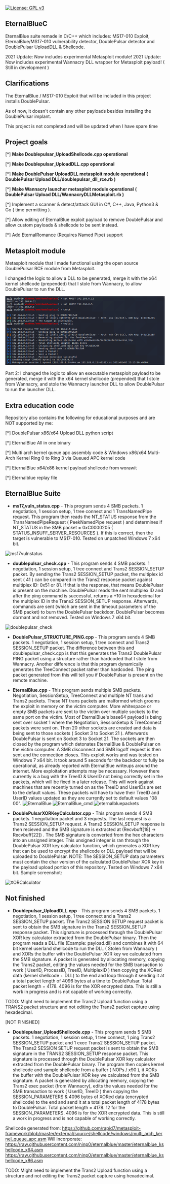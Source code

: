 [![License: GPL v3](https://img.shields.io/badge/License-GPLv3-blue.svg)](https://www.gnu.org/licenses/gpl-3.0)

## EternalBlueC
EternalBlue suite remade in C/C++ which includes: MS17-010 Exploit, EternalBlue/MS17-010 vulnerability detector, DoublePulsar detector and DoublePulsar UploadDLL & Shellcode.  

2021 Update: Now includes experimental Metasploit module!
2021 Update: Now includes experimental Wannacry DLL wrapper for Metasploit payload! ( Still in development )

## Clarifications
The EternalBlue / MS17-010 Exploit that will be included in this project installs DoublePulsar.  

As of now, it doesn't contain any other payloads besides installing the DoublePulsar implant. 

This project is not completed and will be updated when I have spare time

## Project goals

[*] **Make Doublepulsar_UploadShellcode.cpp operational**

[*] **Make Doublepulsar_UploadDLL.cpp operational**

[*] **Make DoublePulsar UploadDLL metasploit module operational**
**( DoublePulsar Upload DLL/doublepulsar_dll_rce.rb )**

[*] **Make Wannacry launcher metasploit module operational**
**( DoublePulsar Upload DLL/WannacryDLLMetasploit.rb )**

[*] Implement a scanner & detect/attack GUI in C#, C++, Java, Python3 & Go ( time permitting ).

[*] Allow editing of EternalBlue exploit payload to remove DoublePulsar and allow custom payloads & shellcode to be sent instead.

[*] Add EternalRomance (Requires Named Pipe) support

## Metasploit module
Metasploit module that I made functional using the open source DoublePulsar RCE module from Metasploit.

I changed the logic to allow a DLL to be generated, merge it with the x64 kernel shellcode (prepended) that I stole from Wannacry, to allow DoublePulsar to run the DLL.

![msfconsole](/images/msfconsole.PNG)

Part 2:
I changed the logic to allow an executable metasploit payload to be generated, merge it with the x64 kernel shellcode (prepended) that I stole from Wannacry, and stole the Wannacry launcher DLL to allow DoublePulsar to run the launcher DLL.

## Extra education code

Repository also contains the following for educational purposes and are NOT supported by me:

[*] DoublePulsar x86/x64 Upload DLL python script

[*] EternalBlue All in one binary

[*] Multi arch kernel queue apc assembly code & Windows x86/x64 Multi-Arch Kernel Ring 0 to Ring 3 via Queued APC kernel code

[*] EternalBlue x64/x86 kernel payload shellcode from worawit

[*] Eternalblue replay file

## EternalBlue Suite

* **ms17_vuln_status.cpp** - This program sends 4 SMB packets.  1 negotiation, 1 session setup, 1 tree connect and 1 TransNamedPipe request.  This program then reads the NT_STATUS response from the TransNamedPipeRequest ( PeekNamedPipe request ) and determines if NT_STATUS in the SMB packet = 0xC0000205 ( STATUS_INSUFF_SERVER_RESOURCES ).  If this is correct, then the target is vulnerable to MS17-010.  Tested on unpatched Windows 7 x64 bit.

![ms17vulnstatus](/images/ms17vulnstatus.PNG)

* **doublepulsar_check.cpp** - This program sends 4 SMB packets.  1 negotiation, 1 session setup, 1 tree connect and Trans2 SESSION_SETUP packet.  By sending the Trans2 SESSION_SETUP packet, the multiplex id sent ( 41 ) can be compared in the Trans2 response packet against multiplex ID: 0x51 or 81.  If that is the response, that means DoublePulsar is present on the machine.  DoublePulsar reads the sent multiplex ID and after the ping command is successful, returns a +10 in hexadecimal for the multiplex ID in the Trans2 SESSION_SETUP response.  Afterwards, commands are sent (which are sent in the timeout parameters of the SMB packet) to burn the DoublePulsar backdoor.  DoublePulsar becomes dormant and not removed.  Tested on Windows 7 x64 bit.

![doublepulsar_check](/images/doublepulsar_check.PNG)

* **DoublePulsar_STRUCTURE_PING.cpp** - This program sends 4 SMB packets.  1 negotiation, 1 session setup, 1 tree connect and Trans2 SESSION_SETUP packet.  The difference between this and doublepulsar_check.cpp is that this generates the Trans2 DoublePulsar PING packet using a structure rather than hardcoded that I stole from Wannacry.  Another difference is that this program dynamically generates the TreeConnect packet rather than hardcoded.  The ping packet generated from this will tell you if DoublePulsar is present on the remote machine.

* **EternalBlue.cpp** - This program sends multiple SMB packets.  Negotiation, SessionSetup, TreeConnect and multiple NT trans and Trans2 packets.  These NT trans packets are malformed which grooms the exploit in memory on the victim computer.  More whitespace or empty SMB packets are sent to the victim over multiple sockets to the same port on the victim.  Most of EternalBlue's base64 payload is being sent over socket 1 where the Negotiation, SessionSetup & TreeConnect packets were sent on.  Then 20 other sockets are created and data is being sent to those sockets ( Socket 3 to Socket 21 ).  Afterwards DoublePulsar is sent on Socket 3 to Socket 21.  The sockets are then closed by the program which detonates EternalBlue & DoublePulsar on the victim computer.  A SMB disconnect and SMB logoff request is then sent and the connection closes.  This exploit works and was tested on Windows 7 x64 bit.  It took around 5 seconds for the backdoor to fully be operational, as already reported with EternalBlue writeups around the internet.  More exploitation attempts may be necessary.  However there currently is a bug with the TreeID & UserID not being correctly set in the packets, which will be fixed in a later release.  This will work against machines that are recently turned on as the TreeID and UserIDs are set to the default values.  These packets will have to have their TreeID and UserID values updated as they are currently set to default values "08 00".
![EternalBlue](/images/eternalbluecpp.PNG)
![EternalBlue_cmd](/images/eternalbluecmd.PNG)
![eternalbluepackets](/images/eternalbluepackets.PNG)

* **DoublePulsarXORKeyCalculator.cpp** - This program sends 4 SMB packets.  1 negotiation packet and 3 requests.  The last request is a Trans2 SESSION_SETUP request.  A Trans2 SESSION_SETUP response is then recieved and the SMB signature is extracted at (Recvbuff[18] -> Recvbuff[22]) .  The SMB signature is converted from the hex characters into an unsigned integer.  This unsigned integer is ran through the DoublePulsar XOR key calculator function, which generates a XOR key that can be used to encrypt the shellcode or DLL payload that will be uploaded to DoublePulsar.  NOTE: The SESSION_SETUP data parameters must contain the char version of the calculated DoublePulsar XOR key in the payload upload portion of this repository.  Tested on Windows 7 x64 bit.
Sample screenshot:

![XORCalculator](/images/XORCalculator.PNG)

## Not finished

* **Doublepulsar_UploadDLL.cpp** - This program sends 4 SMB packets.  1 negotiation, 1 session setup, 1 tree connect and a Trans2 SESSION_SETUP packet.  The Trans2 SESSION SETUP request packet is sent to obtain the SMB signature in the Trans2 SESSION_SETUP response packet. This signature is processed through the DoublePulsar XOR key calculator extracted from the DoublePulsar binary. Then the program reads a DLL file (Example: payload.dll) and combines it with 64 bit kernel userland shellcode to run the DLL ( Stolen from Wannacry ) and XORs the buffer with the DoublePulsar XOR key we calculated from the SMB signature.  A packet is generated by allocating memory, copying the Trans2 packet, editing the values needed for the SMB transaction to work ( UserID, ProcessID, TreeID, MultiplexID ) then copying the XORed data (kernel shellcode + DLL) to the end and loop through it sending it at a total packet length of 4096 bytes at a time to DoublePulsar.  Total packet length = 4178.  4096 is for the XOR encrypted data.  This is still a work in progress and is not capable of working correctly.

TODO: Might need to implement the Trans2 Upload function using a TRANS2 packet structure and not editing the Trans2 packet capture using hexadecimal.

[NOT FINISHED]
* **Doublepulsar_UploadShellcode.cpp** - This program sends 5 SMB packets.  1 negotiation, 1 session setup, 1 tree connect, 1 ping Trans2 SESSION_SETUP packet and 1 exec Trans2 SESSION_SETUP packet.  The Trans2 SESSION SETUP request packet is sent to obtain the SMB signature in the TRANS2 SESSION_SETUP response packet. This signature is processed through the DoublePulsar XOR key calculator extracted from the DoublePulsar binary.  The program then copies kernel shellcode and sample shellcode from a buffer ( NOPs / x90 ), it XORs the buffer with the DoublePulsar XOR key we calculated from the SMB signature.  A packet is generated by allocating memory, copying the Trans2 exec packet (from Wannacry), edits the values needed for the SMB transaction to work ( UserID, TreeID ) then copying the SESSION_PARAMETERS & 4096 bytes of XORed data (encrypted shellcode) to the end and send it at a total packet length of 4178 bytes to DoublePulsar.  Total packet length = 4178.  12 for the SESSION_PARAMETERS.  4096 is for the XOR encrypted data.  This is still a work in progress and is not capable of working correctly.

Shellcode generated from: https://github.com/rapid7/metasploit-framework/blob/master/external/source/shellcode/windows/multi_arch_kernel_queue_apc.asm
Will incorporate:
https://raw.githubusercontent.com/ninp0/eternalblue/master/eternalblue_kshellcode_x64.asm
https://raw.githubusercontent.com/ninp0/eternalblue/master/eternalblue_kshellcode_x86.asm

TODO: Might need to implement the Trans2 Upload function using a structure and not editing the Trans2 packet capture using hexadecimal.
